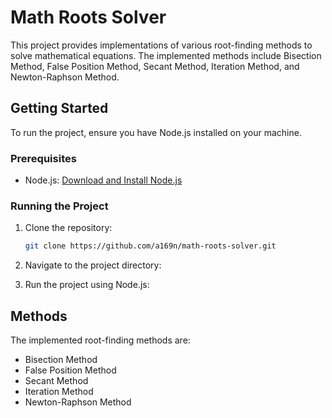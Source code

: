 # Math Roots Solver

This project provides implementations of various root-finding methods to solve mathematical equations. The implemented methods include Bisection Method, False Position Method, Secant Method, Iteration Method, and Newton-Raphson Method.

## Getting Started

To run the project, ensure you have Node.js installed on your machine.

### Prerequisites

- Node.js: [Download and Install Node.js](https://nodejs.org/)

### Running the Project

1. Clone the repository:

   ```bash
   git clone https://github.com/a169n/math-roots-solver.git

2. Navigate to the project directory:
<cd math-roots-solver>

3. Run the project using Node.js:
<node index.mjs>

## Methods

The implemented root-finding methods are:

* Bisection Method
* False Position Method
* Secant Method
* Iteration Method
* Newton-Raphson Method



